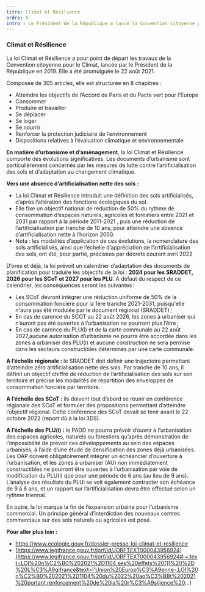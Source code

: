 ```yaml
---
titre: Climat et Résilience
ordre: 5
intro : Le Président de la République a lancé la Convention citoyenne pour le Climat, dont les travaux ont abouti à 149 propositions, remises au Gouvernement le 21 juin 2020, et dont 146 ont été retenues pour la rédaction d’un projet de loi. A l’issue des débats parlementaires, la loi Climat et Résilience a été promulguée le 22 août 2021. Composée de 305 articles, elle est structurée en 8 chapitres :atteindre les objectifs de l’Accord de Paris et du Pacte vert pour l’Europe, consommer, produire et travailler, se déplacer, se loger, se nourrir, renforcer la protection judiciaire de l’environnement, dispositions relatives à l’évaluation climatique et environnementale.
---
```

### Climat et Résilience

La loi Climat et Résilience a pour point de départ les travaux de la Convention citoyenne pour le Climat, lancée par le Président de la République en 2019. Elle a été promulguée le 22 août 2021.

Composée de 305 articles, elle est structurée en 8 chapitres :
- Atteindre les objectifs de l’Accord de Paris et du Pacte vert pour l’Europe
- Consommer
- Produire et travailler
- Se déplacer
- Se loger
- Se nourrir
- Renforcer la protection judiciaire de l’environnement
- Dispositions relatives à l’évaluation climatique et environnementale

**En matière d’urbanisme et d’aménagement**, la loi Climat et Résilience comporte des évolutions significatives. Les documents d’urbanisme sont particulièrement concernés par les mesures de lutte contre l’artificialisation des sols et d’adaptation au changement climatique. 

**Vers une absence d’artificialisation nette des sols :** 
- La loi Climat et Résilience introduit une définition des sols artificialisés, d’après l’altération des fonctions écologiques du sol.  
- Elle fixe un objectif national de réduction de 50% du rythme de consommation d’espaces naturels, agricoles et forestiers entre 2021 et 2031 par rapport à la période 2011-2021 , puis une réduction de l’artificialisation par tranche de 10 ans, pour atteindre une absence d’artificialisation nette à l’horizon 2050.
- Nota : les modalités d’application de ces évolutions, la nomenclature des sols artificialisés, ainsi que l’échelle d’appréciation de l’artificialisation des sols, ont été, pour partie, précisées par décrets courant avril 2022

D’ores et déjà, la loi prévoit un calendrier d’adaptation des documents de planification pour traduire les objectifs de la loi : **2024 pour les SRADDET, 2026 pour les SCoT et 2027 pour les PLU**. A défaut du respect de ce calendrier, les conséquences seront les suivantes :  
- Les SCoT devront intégrer une réduction uniforme de 50% de la consommation foncière pour la 1ère tranche 2021-2031, puisqu'elle n'aura pas été modulée par le document régional (SRADDET) ; 
- En cas de carence du SCOT au 22 août 2026, les zones à urbaniser qui n’auront pas été ouvertes à l’urbanisation ne pourront plus l’être ; 
- En cas de carence du PLU(i) et de la carte communale au 22 août 2027,aucune autorisation d’urbanisme ne pourra être accordée dans les zones à urbaniser des PLU(i) et aucune construction ne sera permise dans les secteurs constructibles déterminés par une carte communale.


**A l’échelle régionale :** le SRADDET doit définir une trajectoire permettant d’atteindre zéro artificialisation nette des sols. Par tranche de 10 ans, il définit un objectif chiffré de réduction de l’artificialisation des sols sur son territoire et précise les modalités de répartition des enveloppes de consommation foncière par territoire.

**A l’échelle des SCoT :** ils doivent tout d’abord se réunir en conférence régionale des SCoT et formuler des propositions permettant d’atteindre l’objectif régional. Cette conférence des SCoT devait se tenir avant le 22 octobre 2022 (report dû à la loi 3DS). 

**A l’échelle des PLU(i) :** le PADD ne pourra prévoir d’ouvrir à l’urbanisation des espaces agricoles, naturels ou forestiers qu’après démonstration de l’impossibilité de prévoir ces développements au sein des espaces urbanisés, à l’aide d’une étude de densification des zones déjà urbanisées. Les OAP doivent obligatoirement intégrer un échéancier d‘ouverture à l’urbanisation, et les zones à urbaniser (AU) non immédiatement constructibles ne pourront être ouvertes à l’urbanisation par voie de modification du PLU(i) que pour une période de 6 ans (au lieu de 9 ans). L’analyse des résultats du PLUi se voit également contracter son échéance de 9 à 6 ans, et un rapport sur l’artificialisation devra être effectué selon un rythme triennal.

En outre, la loi marque la fin de l’expansion urbaine pour l’urbanisme commercial. Un principe général d’interdiction des nouveaux centres commerciaux sur des sols naturels ou agricoles est posé.

**Pour aller plus loin :**
- https://www.ecologie.gouv.fr/dossier-presse-loi-climat-et-resilience
- [https://www.legifrance.gouv.fr/jorf/id/JORFTEXT000043956924](https://www.legifrance.gouv.fr/jorf/id/JORFTEXT000043956924#:~:text=LOI%20n%C2%B0%202021%2D1104,ses%20effets%20(1)%20%2D%20L%C3%A9gifrance&text=l'Union%20Europ%C3%A9enne-,LOI%20n%C2%B0%202021%2D1104%20du%2022%20ao%C3%BBt%202021%20portant,renforcement%20de%20la%20r%C3%A9silience%20...)
